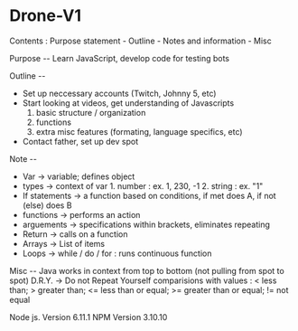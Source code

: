 # Drone-V1

Contents : Purpose statement - Outline - Notes and information - Misc


Purpose -- Learn JavaScript, develop code for testing bots

Outline --
* Set up neccessary accounts (Twitch, Johnny 5, etc)
* Start looking at videos, get understanding of Javascripts
  1. basic structure / organization
  2. functions
  3. extra misc features (formating, language specifics, etc)
* Contact father, set up dev spot

Note --
* Var -> variable; defines object
* types -> context of var
          1. number : ex. 1, 230, -1
          2. string : ex. "1"
* If statements -> a function based on conditions, if met does A, if not (else) does B
* functions -> performs an action
* arguements -> specifications within brackets, eliminates repeating
* Return -> calls on a function
* Arrays -> List of items
* Loops -> while / do / for : runs continuous function

Misc --
Java works in context from top to bottom (not pulling from spot to spot)
D.R.Y. -> Do not Repeat Yourself
comparisions with values : < less than; > greater than; <= less than or equal; >= greater than or equal; != not equal

Node js. Version 6.11.1
NPM Version 3.10.10
